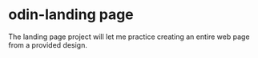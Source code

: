 # odin-landing page
The landing page project will let me practice creating an entire web page from a provided design.